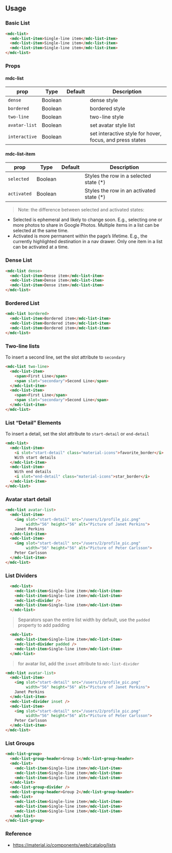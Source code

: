 ## Usage

### Basic List

```html
<mdc-list>
  <mdc-list-item>Single-line item</mdc-list-item>
  <mdc-list-item>Single-line item</mdc-list-item>
  <mdc-list-item>Single-line item</mdc-list-item>
</mdc-list>
```

### Props

#### mdc-list

| prop | Type | Default | Description |
|-------|------|---------|-------------|
|`dense`|Boolean|| dense style |
|`bordered`|Boolean|| bordered style |
|`two-line`|Boolean|| two-line style |
|`avatar-list`|Boolean|| set avatar style list |
|`interactive`|Boolean|| set interactive style for hover, focus, and press states |

#### mdc-list-item

| prop | Type | Default | Description |
|------|------|---------|-------------|
| `selected` | Boolean | | Styles the row in a selected state (*)|
| `activated` | Boolean | | Styles the row in an activated state (*)|

> Note: the difference between selected and activated states:
- Selected is ephemeral and likely to change soon. E.g., selecting one or more photos to share in Google Photos. Multiple items in a list can be selected at the same time.
- Activated is more permanent within the page’s lifetime. E.g., the currently highlighted destination in a nav drawer. Only one item in a list can be activated at a time.

### Dense List

```html
<mdc-list dense>
  <mdc-list-item>Dense item</mdc-list-item>
  <mdc-list-item>Dense item</mdc-list-item>
  <mdc-list-item>Dense item</mdc-list-item>
</mdc-list>
```
### Bordered List

```html
<mdc-list bordered>
  <mdc-list-item>Bordered item</mdc-list-item>
  <mdc-list-item>Bordered item</mdc-list-item>
  <mdc-list-item>Bordered item</mdc-list-item>
</mdc-list>
```

### Two-line lists

To insert a second line, set the slot attribute to `secondary`  

```html
<mdc-list two-line>
  <mdc-list-item>
    <span>First Line</span>
    <span slot="secondary">Second Line</span>
  </mdc-list-item>
  <mdc-list-item>
    <span>First Line</span>
    <span slot="secondary">Second Line</span>
  </mdc-list-item>
</mdc-list>
```

### List “Detail” Elements

To insert a detail, set the slot attribute to `start-detail` or `end-detail`

```html
<mdc-list>
  <mdc-list-item>
    <i slot="start-detail" class="material-icons">favorite_border</i>
    With start details
  </mdc-list-item>
  <mdc-list-item>
    With end details
    <i slot="end-detail" class="material-icons">star_border</i>
  </mdc-list-item>
</mdc-list>
```

### Avatar start detail


```html
<mdc-list avatar-list>
  <mdc-list-item>
    <img slot="start-detail" src="/users/1/profile_pic.png"
         width="56" height="56" alt="Picture of Janet Perkins">
    Janet Perkins
  </mdc-list-item>
  <mdc-list-item>
    <img slot="start-detail" src="/users/2/profile_pic.png"
         width="56" height="56" alt="Picture of Peter Carlsson">
    Peter Carlsson
  </mdc-list-item>
</mdc-list>
```

### List Dividers

```html
  <mdc-list>
    <mdc-list-item>Single-line item</mdc-list-item>
    <mdc-list-item>Single-line item</mdc-list-item>
    <mdc-list-divider />
    <mdc-list-item>Single-line item</mdc-list-item>
  </mdc-list>
```

> Separators span the entire list width by default, use the `padded` property to add padding

```html
  <mdc-list>
    <mdc-list-item>Single-line item</mdc-list-item>
    <mdc-list-divider padded />
    <mdc-list-item>Single-line item</mdc-list-item>
  </mdc-list>
```


> for avatar list, add the `inset` attribute to `mdc-list-divider`

```html
<mdc-list avatar-list>
  <mdc-list-item>
    <img slot="start-detail" src="/users/1/profile_pic.png"
         width="56" height="56" alt="Picture of Janet Perkins">
    Janet Perkins
  </mdc-list-item>
  <mdc-list-divider inset />
  <mdc-list-item>
    <img slot="start-detail" src="/users/2/profile_pic.png"
         width="56" height="56" alt="Picture of Peter Carlsson">
    Peter Carlsson
  </mdc-list-item>
</mdc-list>
```


### List Groups

```html
<mdc-list-group>
  <mdc-list-group-header>Group 1</mdc-list-group-header>
  <mdc-list>
    <mdc-list-item>Single-line item</mdc-list-item>
    <mdc-list-item>Single-line item</mdc-list-item>
    <mdc-list-item>Single-line item</mdc-list-item>
  </mdc-list>
  <mdc-list-group-divider />
  <mdc-list-group-header>Group 2</mdc-list-group-header>
  <mdc-list>
    <mdc-list-item>Single-line item</mdc-list-item>
    <mdc-list-item>Single-line item</mdc-list-item>
    <mdc-list-item>Single-line item</mdc-list-item>
  </mdc-list>
</mdc-list-group>
```

### Reference
- <https://material.io/components/web/catalog/lists>
